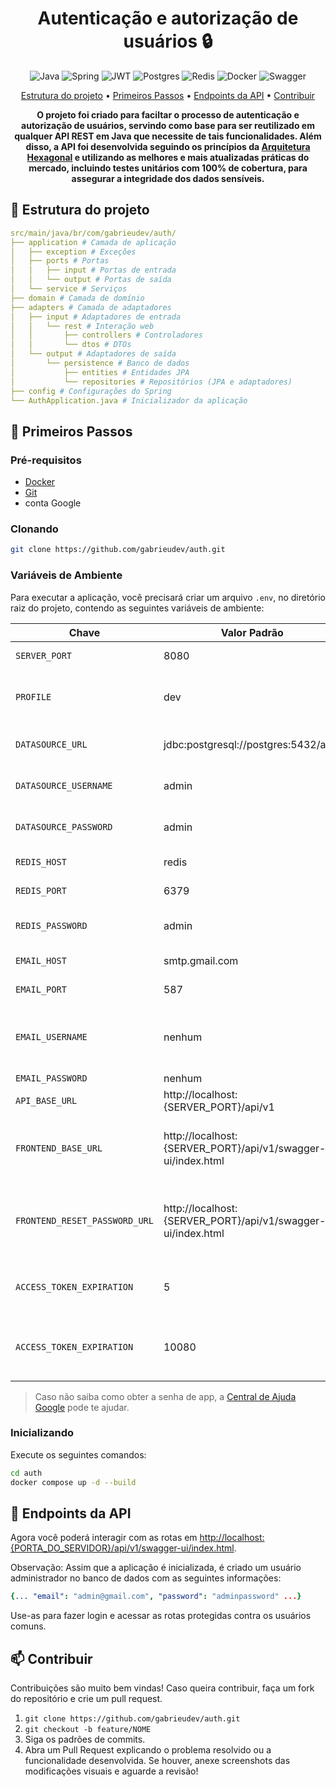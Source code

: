 <h1 align="center" style="font-weight: bold;">Autenticação e autorização de usuários 🔒</h1>

<p align="center">
  <img src="https://img.shields.io/badge/java-%23ED8B00.svg?style=for-the-badge&logo=openjdk&logoColor=white" alt="Java">
  <img src="https://img.shields.io/badge/spring-%236DB33F.svg?style=for-the-badge&logo=spring&logoColor=white" alt="Spring">
  <img src="https://img.shields.io/badge/JWT-black?style=for-the-badge&logo=JSON%20web%20tokens" alt="JWT">
  <img src="https://img.shields.io/badge/postgres-%23316192.svg?style=for-the-badge&logo=postgresql&logoColor=white" alt="Postgres">
  <img src="https://img.shields.io/badge/redis-%23DD0031.svg?style=for-the-badge&logo=redis&logoColor=white" alt="Redis">
  <img src="https://img.shields.io/badge/docker-%230db7ed.svg?style=for-the-badge&logo=docker&logoColor=white" alt="Docker">
  <img src="https://img.shields.io/badge/-Swagger-%23Clojure?style=for-the-badge&logo=swagger&logoColor=white" alt="Swagger">
</p>

<p align="center">
 <a href="#estrutura">Estrutura do projeto</a> • 
 <a href="#inicio">Primeiros Passos</a> • 
 <a href="#rotas">Endpoints da API</a> •
 <a href="#contribuir">Contribuir</a>
</p>

<p align="center">
  <b>O projeto foi criado para faciltar o processo de autenticação e autorização de usuários, servindo como base para ser reutilizado em qualquer API REST em Java que necessite de tais funcionalidades. Além disso, a API foi desenvolvida seguindo os princípios da <a href=https://medium.com/@marcio.kgr/arquitetura-hexagonal-8958fb3e5507>Arquitetura Hexagonal</a> e utilizando as melhores e mais atualizadas práticas do mercado, incluindo testes unitários com 100% de cobertura, para assegurar a integridade dos dados sensíveis.</b>
</p>

<h2 id="estrutura">📂 Estrutura do projeto</h2>

```yaml
src/main/java/br/com/gabrieudev/auth/
├── application # Camada de aplicação
│   ├── exception # Exceções
│   ├── ports # Portas
│   │   ├── input # Portas de entrada
│   │   └── output # Portas de saída
│   └── service # Serviços
├── domain # Camada de domínio
├── adapters # Camada de adaptadores
│   ├── input # Adaptadores de entrada
│   │   └── rest # Interação web
│   │       ├── controllers # Controladores
│   │       └── dtos # DTOs
│   └── output # Adaptadores de saída
│       └── persistence # Banco de dados
│           ├── entities # Entidades JPA
│           └── repositories # Repositórios (JPA e adaptadores)
├── config # Configurações do Spring
└── AuthApplication.java # Inicializador da aplicação
```

<h2 id="inicio">🚀 Primeiros Passos</h2>

<h3>Pré-requisitos</h3>

- [Docker](https://www.docker.com/get-started/)
- [Git](https://git-scm.com/downloads)
- conta Google

<h3>Clonando</h3>

```bash
git clone https://github.com/gabrieudev/auth.git
```

<h3>Variáveis de Ambiente</h3>

Para executar a aplicação, você precisará criar um arquivo `.env`, no diretório raiz do projeto, contendo as seguintes variáveis de ambiente:

| Chave                         | Valor Padrão                                                | Definida | Descrição                                                                  |
| ----------------------------- | ----------------------------------------------------------- | -------- | -------------------------------------------------------------------------- |
| `SERVER_PORT`                 | 8080                                                        | ✅       | porta do servidor.                                                         |
| `PROFILE`                     | dev                                                         | ✅       | profile no qual a aplicação irá rodar (dev ou prod).                       |
| `DATASOURCE_URL`              | jdbc:postgresql://postgres:5432/auth                        | ✅       | URL de conexão com o banco de dados.                                       |
| `DATASOURCE_USERNAME`         | admin                                                       | ✅       | usuário de conexão com o banco de dados.                                   |
| `DATASOURCE_PASSWORD`         | admin                                                       | ✅       | senha de conexão com o banco de dados.                                     |
| `REDIS_HOST`                  | redis                                                       | ✅       | host de conexão com o Redis.                                               |
| `REDIS_PORT`                  | 6379                                                        | ✅       | porta de conexão com o Redis.                                              |
| `REDIS_PASSWORD`              | admin                                                       | ✅       | senha de conexão com o Redis.                                              |
| `EMAIL_HOST`                  | smtp.gmail.com                                              | ✅       | host para envio de e-mails.                                                |
| `EMAIL_PORT`                  | 587                                                         | ✅       | porta para envio de e-mails.                                               |
| `EMAIL_USERNAME`              | nenhum                                                      | ❌       | e-mail para envios de notificações através da aplicação.                   |
| `EMAIL_PASSWORD`              | nenhum                                                      | ❌       | senha de app.                                                              |
| `API_BASE_URL`                | http://localhost:{SERVER_PORT}/api/v1                       | ✅       | URL base da API.                                                           |
| `FRONTEND_BASE_URL`           | http://localhost:{SERVER_PORT}/api/v1/swagger-ui/index.html | ✅       | URL de alguma interface para redirecionamento (Swagger como padrão).       |
| `FRONTEND_RESET_PASSWORD_URL` | http://localhost:{SERVER_PORT}/api/v1/swagger-ui/index.html | ✅       | URL de página para redefinição de senha no frontend (Swagger como padrão). |
| `ACCESS_TOKEN_EXPIRATION`     | 5                                                           | ✅       | tempo de validade do token de acesso em minutos.                           |
| `ACCESS_TOKEN_EXPIRATION`     | 10080                                                       | ✅       | tempo de validade do token de atualização em minutos.                      |

> Caso não saiba como obter a senha de app, a [Central de Ajuda Google](https://support.google.com/accounts/answer/185833?hl=pt-BR) pode te ajudar.

<h3>Inicializando</h3>

Execute os seguintes comandos:

```bash
cd auth
docker compose up -d --build
```

<h2 id="rotas">📍 Endpoints da API</h2>

Agora você poderá interagir com as rotas em [http://localhost:{PORTA_DO_SERVIDOR}/api/v1/swagger-ui/index.html](http://localhost:{PORTA_DO_SERVIDOR}/api/v1/swagger-ui/index.html).

Observação: Assim que a aplicação é inicializada, é criado um usuário administrador no banco de dados com as seguintes informações:

```yaml
{... "email": "admin@gmail.com", "password": "adminpassword" ...}
```

Use-as para fazer login e acessar as rotas protegidas contra os usuários comuns.

<h2 id="contribuir">📫 Contribuir</h2>

Contribuições são muito bem vindas! Caso queira contribuir, faça um fork do repositório e crie um pull request.

1. `git clone https://github.com/gabrieudev/auth.git`
2. `git checkout -b feature/NOME`
3. Siga os padrões de commits.
4. Abra um Pull Request explicando o problema resolvido ou a funcionalidade desenvolvida. Se houver, anexe screenshots das modificações visuais e aguarde a revisão!

